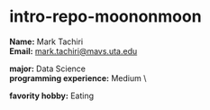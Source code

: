 # intro-repo-moononmoon
**Name:** Mark Tachiri \
**Email:** mark.tachiri@mavs.uta.edu

**major:** Data Science \
**programming experience:** Medium \

**favority hobby:** Eating 
